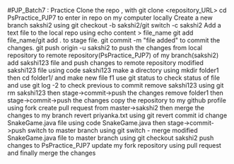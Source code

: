 #PJP_Batch7 : Practice
Clone the repo , with git clone <repository_URL>
cd PsPractice_PJP7 to enter in repo on my computer locally
Create a new branch sakshi2 using git checkout -b sakshi2/git switch -c sakshi2
Add a text file to the local repo using echo content > file_name
git add file_name/git add . to stage file.
git commit -m "file added" to commit the changes.
git push origin -u sakshi2 to push the changes from local repository to remote repository(PsPractice_PJP7) of my branch(sakshi2)
add sakshi123 file and push changes to remote repository
modified sakshi123 file using code sakshi123 
make a directory using mkdir folder1 then cd folder1/ and make new file f1 
use git status to check status of file and use git log -2 to check previous to commit
remove sakshi123 using git rm sakshi123 then stage->commit->push the changes
remove folder1 then stage->commit->push the changes
copy the repository to my github profile using fork
create pull request from master->sakshi2 then merge the changes to my branch
revert priyanka.txt using git revert commit id
change SnakeGame.java file using code SnakeGame.java then stage->commit->push 
switch to master branch using git switch - 
merge modified SnakeGame.java file to master branch  using git checkout sakshi2 <path of the file>
push changes to PsPractice_PJP7
update my fork repository using pull request and finally merge the changes 
